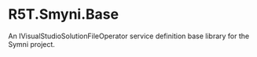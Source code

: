 # R5T.Smyni.Base
An IVisualStudioSolutionFileOperator service definition base library for the Symni project.
